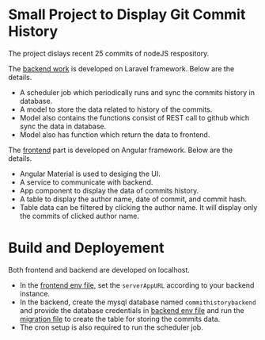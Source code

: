 # Small Project to Display Git Commit History
The project dislays recent 25 commits of nodeJS respository.

The [backend work](https://github.com/hammad-gujar/gitCommitsHistory/tree/commitHistory_backEndWork) is developed on Laravel framework. Below are the details.
- A scheduler job which periodically runs and sync the commits history in database.
- A model to store the data related to history of the commits.
- Model also contains the functions consist of REST call to github which sync the data in database.
- Model also has function which return the data to frontend.

The [frontend](https://github.com/hammad-gujar/gitCommitsHistory/tree/commitHistory_frontEndWork) part is developed on Angular framework. Below are the details.
- Angular Material is used to desiging the UI.
- A service to communicate with backend.
- App component to display the data of commits history.
- A table to display the author name, date of commit, and commit hash.
- Table data can be filtered by clicking the author name. It will display only the commits of clicked author name.

# Build and Deployement
Both frontend and backend are developed on localhost.
- In the [frontend env file](https://github.com/hammad-gujar/gitCommitsHistory/blob/commitHistory_frontEndWork/commitHistoryFrontend/src/environments/environment.ts), set the `serverAppURL` according to your backend instance.
- In the backend, create the mysql database named `commithistorybackend` and provide the database credentials in [backend env file](https://github.com/hammad-gujar/gitCommitsHistory/blob/commitHistory_frontEndWork/commitHistoryFrontend/src/environments/environment.ts) and run the [migration file](https://github.com/hammad-gujar/gitCommitsHistory/blob/commitHistory_backEndWork/commitHistoryBackend/database/migrations/2021_10_30_203827_create_commit_histories_table.php)  to create the table for storing the commits data.
- The cron setup is also required to run the scheduler job.


